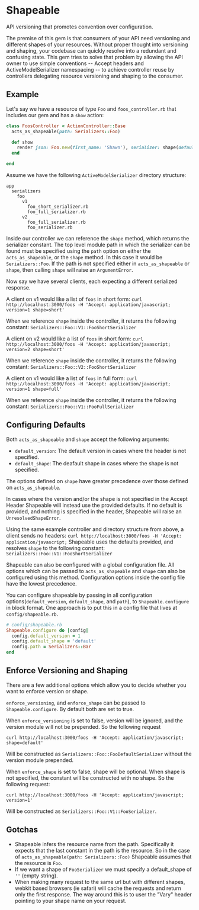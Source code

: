 # Shapeable

API versioning that promotes convention over configuration.

The premise of this gem is that consumers of your API need versioning and different shapes of your resources. Without proper thought into versioning and shaping, your codebase can quickly resolve into a redundant and confusing state. This gem tries to solve that problem by allowing the API owner to use simple conventions -- Accept headers and ActiveModelSerializer namespacing -- to achieve controller reuse by controllers delegating resource versioning and shaping to the consumer.


## Example


Let's say we have a resource of type `Foo` and `foos_controller.rb` that includes our gem and has a `show` action:

``` Ruby
class FoosController < ActionController::Base
  acts_as_shapeable(path: Serializers::Foo)

  def show
    render json: Foo.new(first_name: 'Shawn'), serializer: shape(default_version: 1, default_shape: 'short')
  end

end
```

Assume we have the following `ActiveModelSerializer` directory structure:

```
app
  serializers
    foo
      v1
        foo_short_serializer.rb
        foo_full_serializer.rb
      v2
        foo_full_serializer.rb
        foo_serializer.rb
```

Inside our controller we can reference the `shape` method, which returns the serializer constant. The top level module path in which the serializer can be found must be specified using the `path` option on either the `acts_as_shapeable`, or the `shape` method. In this case it would be `Serializers::Foo`. If the path is not specified either in `acts_as_shapeable` or `shape`, then calling `shape` will raise an `ArgumentError`.

Now say we have several clients, each expecting a different serialized response.

A client on v1 would like a list of `foos` in short form:
`curl http://localhost:3000/foos -H 'Accept: application/javascript; version=1 shape=short'`

When we reference `shape` inside the controller, it returns the following constant: `Serializers::Foo::V1::FooShortSerializer`


A client on v2 would like a list of `foos` in short form:
`curl http://localhost:3000/foos -H 'Accept: application/javascript; version=2 shape=short'`

When we reference `shape` inside the controller, it returns the following constant: `Serializers::Foo::V2::FooShortSerializer`


A client on v1 would like a list of `foos` in full form:
`curl http://localhost:3000/foos -H 'Accept: application/javascript; version=1 shape=full'`

When we reference `shape` inside the controller, it returns the following constant: `Serializers::Foo::V1::FooFullSerializer`


## Configuring Defaults

Both `acts_as_shapeable` and `shape` accept the following arguments:

* `default_version`: The default version in cases where the header is not specified.
* `default_shape`: The deafault shape in cases where the shape is not specified.

The options defined on `shape` have greater precedence over those defined on `acts_as_shapeable`.

In cases where the version and/or the shape is not specified in the Accept Header Shapeable will instead use the provided defaults. If no default is provided, and nothing is specified in the header, Shapeable will raise an `UnresolvedShapeError`.

Using the same example controller and directory structure from above, a client sends no headers:
`curl http://localhost:3000/foos -H 'Accept: application/javascript;`
Shapeable uses the defaults provided, and resolves `shape` to the following constant: `Serializers::Foo::V1::FooShortSerializer`


Shapeable can also be configured with a global configuration file. All options which can be passed to `acts_as_shapeable` and `shape` can also be configured using this method. Configuration options inside the config file have the lowest precedence.

You can configure shapeable by passing in all configuration options(`default_version`, `default_shape`, and `path`), to `Shapeable.configure` in block format. One approach is to put this in a config file that lives at `config/shapeable.rb`.

```Ruby
# config/shapeable.rb
Shapeable.configure do |config|
  config.default_version = 1
  config.default_shape = 'default'
  config.path = Serializers::Bar
end
```

## Enforce Versioning and Shaping

There are a few additional options which allow you to decide whether you want to enforce version or shape.

`enforce_versioning`, and `enforce_shape` can be passed to `Shapeable.configure`. By default both are set to true.

When `enforce_versioning` is set to false, version will be ignored, and the version module will not be prepended. So the following request

`curl http://localhost:3000/foos -H 'Accept: application/javascript; shape=default'`

Will be constructed as `Serializers::Foo::FooDefaultSerializer` without the version module prepended.

When `enforce_shape` is set to false, shape will be optional. When shape is not specified, the constant will be constructed with no shape. So the following request:

`curl http://localhost:3000/foos -H 'Accept: application/javascript; version=1'`

Will be constructed as `Serializers::Foo::V1::FooSerializer`.

## Gotchas

* Shapeable infers the resource name from the path. Specifically it expects that the last constant in the path is the resource. So in the case of `acts_as_shapeable(path: Serializers::Foo)` Shapeable assumes that the resource is `Foo`.
* If we want a shape of `FooSerializer` we must specify a default_shape of `''` (empty string).
* When making many request to the same url but with different shapes, webkit based browsers (ie safari) will cache the requests and return only the first response. The way around this is to user the "Vary" header pointing to your shape name on your request.
